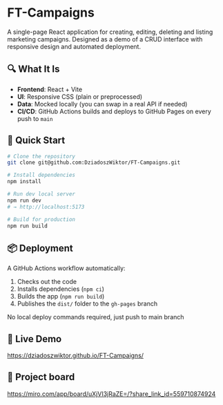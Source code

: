 # FT-Campaigns

A single-page React application for creating, editing, deleting and listing marketing campaigns. Designed as a demo of a CRUD interface with responsive design and automated deployment.



## 🔍 What It Is

- **Frontend**: React + Vite  
- **UI**: Responsive CSS (plain or preprocessed)  
- **Data**: Mocked locally (you can swap in a real API if needed)  
- **CI/CD**: GitHub Actions builds and deploys to GitHub Pages on every push to `main`


## 🚀 Quick Start

```bash
# Clone the repository
git clone git@github.com:DziadoszWiktor/FT-Campaigns.git

# Install dependencies
npm install

# Run dev local server
npm run dev
# → http://localhost:5173

# Build for production
npm run build
```


## 📦 Deployment

A GitHub Actions workflow automatically:
1. Checks out the code  
2. Installs dependencies (`npm ci`)  
3. Builds the app (`npm run build`)  
4. Publishes the `dist/` folder to the `gh-pages` branch  

No local deploy commands required, just push to main branch

## 🔗 Live Demo

https://dziadoszwiktor.github.io/FT-Campaigns/


## 🔗 Project board

https://miro.com/app/board/uXjVI3jRaZE=/?share_link_id=559710874924